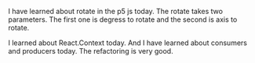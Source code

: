  I have learned about rotate in the p5 js today. The rotate takes two parameters. The first one is degress to rotate and the second is axis to 
 rotate.
 
 I learned about React.Context today. And I have learned about consumers and producers today. The refactoring is very good.
